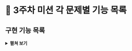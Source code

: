 # :pushpin: 3주차 미션 각 문제별 기능 목록

## 구현 기능 목록
<details>
<summary><b>펼쳐 보기</b></summary>
<div markdown="1">

### 입력 
- [x]  로또 구입 금액을 입력 받기.
> - [x]  `camp.nextstep.edu.missionutils.Console`의 `readLine()`을 활용하기.
> - [x]  숫자가 아닌 값을 입력 할 경우 예외 처리.
> - [x]  1,000원으로 나누어 떨어지지 않을 경우 예외 처리.
> - [x]  1,000원 미만의 값을 입력할 경우 예외 처리.

- [x]  당첨 번호를 입력 받기
> - [x]  쉼표로 구분되지 는 경우 예외 처리.
> - [x]  쉼표와 숫자가 아닌 값일 경우 예외 처리.
> - [x]  6개의 숫자가 아닌 경우 예외 처리.
> - [x]  중복된 경우 발생하지 않게 처리
> - [x]  45 초과, 1미만의 범위의 수를 입력한 경우 에외 처리.

- [x]  보너스볼 입력 받기
> - [x]  숫자가 아닌 경우 예외 처리
> - [x]  45 초과, 1미만의 범위의 수를 입력한 경우 에외 처리.
> - [x]  중복된 경우 발생하지 않게 처리 

### 프로세스 진행
- [x]  구입 금액을 저장
- [x]  구입 금액 / 1,000 통해 로또 개수 저장
- [x]  로또 개수 만큼 로또를 랜덤으로 생성
> - [x]  로또 생성에는 `camp.nextstep.edu.missionutils.Randoms`의 `pickUniqueNumbersInRange() 활용하기.
 
- [x]  생성된 로또 정렬
- [x]  당첨 통계 생성
> - [x]  당첨 결과 계산
> - [x]  총 수익률 계산

### 출력
- [x]  구매한 로또 개수를 출력 메세지와 함께 출력하기
- [x]  랜덤으로 생성된 로또 목록을 출력하기
- [x]  당첨 통계 계산해 등수에 따라서 당첨 개수를 출력하기
- [x]  총 수익률울 소수점 둘째 자리에서 반올림해 출력하기


### 점검 목록
- [x] Lotto 패키지 요구사항을 지켰는지 확인하기
- [x] Java 코드 컨벤션을 잘 따랐는지 확인하기
- [x] 메서드 길이가 15줄을 넘지 않았는지 확인하기
- [x] indent가 3을 넘지 않았는지 확인하기
- [x] 3항 연산자를 사용하지 않았는지 확인하기
- [x] else와 switch/case를 사용하지 않았는지 확인하기
- [x] long / int 형 타입 체크
</div>
</details>